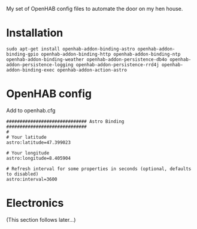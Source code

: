 My set of OpenHAB config files to automate the door on my hen house.

# Installation

    sudo apt-get install openhab-addon-binding-astro openhab-addon-binding-gpio openhab-addon-binding-http openhab-addon-binding-ntp openhab-addon-binding-weather openhab-addon-persistence-db4o openhab-addon-persistence-logging openhab-addon-persistence-rrd4j openhab-addon-binding-exec openhab-addon-action-astro

# OpenHAB config

Add to openhab.cfg

```
############################## Astro Binding ##############################
#
# Your latitude
astro:latitude=47.399023

# Your longitude
astro:longitude=8.405904

# Refresh interval for some properties in seconds (optional, defaults to disabled)
astro:interval=3600
```

# Electronics

(This section follows later...)